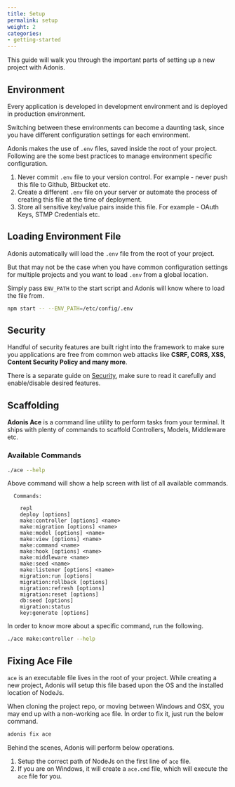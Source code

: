 ```yaml
---
title: Setup
permalink: setup
weight: 2
categories:
- getting-started
---
```


This guide will walk you through the important parts of setting up a new project with Adonis.

## Environment

Every application is developed in development environment and is deployed in production environment. 

Switching between these environments can become a daunting task, since you have different configuration settings for each environment.

Adonis makes the use of `.env` files, saved inside the root of your project. Following are the some best practices to manage environment specific configuration.

1. Never commit `.env` file to your version control. For example - never push this file to Github, Bitbucket etc.
2. Create a different `.env` file on your server or automate the process of creating this file at the time of deployment.
3. Store all sensitive key/value pairs inside this file. For example - OAuth Keys, STMP Credentials etc.

## Loading Environment File

Adonis automatically will load the `.env` file from the root of your project.

But that may not be the case when you have common configuration settings for multiple projects and you want to load `.env` from a global location.

Simply pass `ENV_PATH` to the start script and Adonis will know where to load the file from.

```bash
npm start -- --ENV_PATH=/etc/config/.env
```

## Security

Handful of security features are built right into the framework to make sure you applications are free from common web attacks like **CSRF, CORS, XSS, Content Security Policy and many more**.

There is a separate guide on [Security](security), make sure to read it carefully and enable/disable desired features.

## Scaffolding

**Adonis Ace** is a command line utility to perform tasks from your terminal. It ships with plenty of commands to scaffold Controllers, Models, Middleware etc.

### Available Commands

```bash
./ace --help
```

Above command will show a help screen with list of all available commands.

```
  Commands:

    repl
    deploy [options]
    make:controller [options] <name>
    make:migration [options] <name>
    make:model [options] <name>
    make:view [options] <name>
    make:command <name>
    make:hook [options] <name>
    make:middleware <name>
    make:seed <name>
    make:listener [options] <name>
    migration:run [options]
    migration:rollback [options]
    migration:refresh [options]
    migration:reset [options]
    db:seed [options]
    migration:status
    key:generate [options]
```

In order to know more about a specific command, run the following.

```bash
./ace make:controller --help
```

## Fixing Ace File

`ace` is an executable file lives in the root of your project. While creating a new project, Adonis will setup this file based upon the OS and the installed location of NodeJs. 

When cloning the project repo, or moving between Windows and OSX, you may end up with a non-working `ace` file. In order to fix it, just run the below command.

```bash
adonis fix ace
```

Behind the scenes, Adonis will perform below operations.

1. Setup the correct path of NodeJs on the first line of `ace` file.
2. If you are on Windows, it will create a `ace.cmd` file, which will execute the `ace` file for you.
